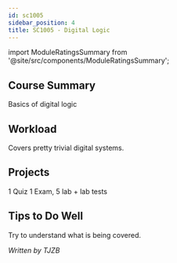 ```yaml
---
id: sc1005
sidebar_position: 4
title: SC1005 - Digital Logic
---
```






import ModuleRatingsSummary from '@site/src/components/ModuleRatingsSummary';

<ModuleRatingsSummary 
  lectureClarity={4}
  contentRelevance={3}
  contentDifficulty={2}
  overallWorkload={2}
  teamDependency={1}
/>

## Course Summary

Basics of digital logic

## Workload

Covers pretty trivial digital systems.

## Projects

1 Quiz 1 Exam, 5 lab + lab tests

## Tips to Do Well

Try to understand what is being covered.

*Written by TJZB*
